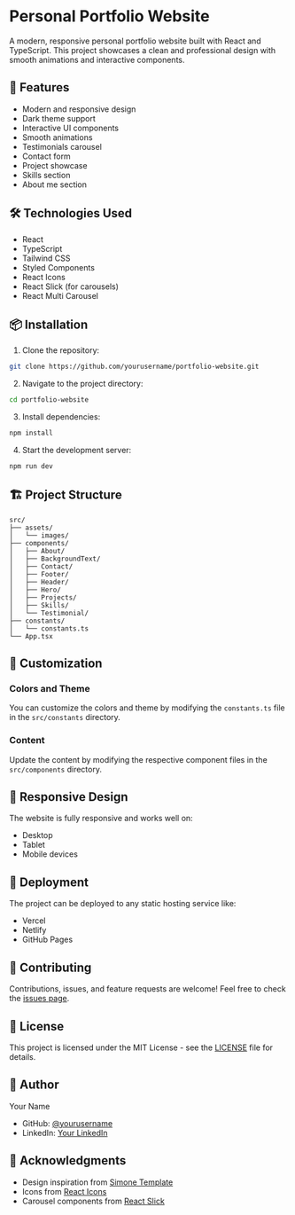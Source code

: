 # Personal Portfolio Website

A modern, responsive personal portfolio website built with React and TypeScript. This project showcases a clean and professional design with smooth animations and interactive components.

## 🚀 Features

- Modern and responsive design
- Dark theme support
- Interactive UI components
- Smooth animations
- Testimonials carousel
- Contact form
- Project showcase
- Skills section
- About me section

## 🛠️ Technologies Used

- React
- TypeScript
- Tailwind CSS
- Styled Components
- React Icons
- React Slick (for carousels)
- React Multi Carousel

## 📦 Installation

1. Clone the repository:

```bash
git clone https://github.com/yourusername/portfolio-website.git
```

2. Navigate to the project directory:

```bash
cd portfolio-website
```

3. Install dependencies:

```bash
npm install
```

4. Start the development server:

```bash
npm run dev
```

## 🏗️ Project Structure

```
src/
├── assets/
│   └── images/
├── components/
│   ├── About/
│   ├── BackgroundText/
│   ├── Contact/
│   ├── Footer/
│   ├── Header/
│   ├── Hero/
│   ├── Projects/
│   ├── Skills/
│   └── Testimonial/
├── constants/
│   └── constants.ts
└── App.tsx
```

## 🎨 Customization

### Colors and Theme

You can customize the colors and theme by modifying the `constants.ts` file in the `src/constants` directory.

### Content

Update the content by modifying the respective component files in the `src/components` directory.

## 📱 Responsive Design

The website is fully responsive and works well on:

- Desktop
- Tablet
- Mobile devices

## 🚀 Deployment

The project can be deployed to any static hosting service like:

- Vercel
- Netlify
- GitHub Pages

## 🤝 Contributing

Contributions, issues, and feature requests are welcome! Feel free to check the [issues page](https://github.com/yourusername/portfolio-website/issues).

## 📝 License

This project is licensed under the MIT License - see the [LICENSE](LICENSE) file for details.

## 👤 Author

Your Name

- GitHub: [@yourusername](https://github.com/yourusername)
- LinkedIn: [Your LinkedIn](https://linkedin.com/in/yourusername)

## 🙏 Acknowledgments

- Design inspiration from [Simone Template](https://harnishdesign.net/demo/react/simone/)
- Icons from [React Icons](https://react-icons.github.io/react-icons/)
- Carousel components from [React Slick](https://react-slick.neostack.com/)
